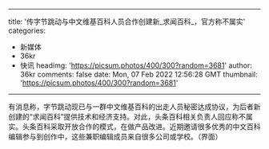 
---
title: '传字节跳动与中文维基百科人员合作创建新_求闻百科_，官方称不属实'
categories: 
 - 新媒体
 - 36kr
 - 快讯
headimg: 'https://picsum.photos/400/300?random=3681'
author: 36kr
comments: false
date: Mon, 07 Feb 2022 12:56:28 GMT
thumbnail: 'https://picsum.photos/400/300?random=3681'
---

<div>   
有消息称，字节跳动现已与一群中文维基百科的出走人员秘密达成协议，为后者新创建的“求闻百科”提供技术和经济支持。对此，头条百科相关负责人回应称不属实。头条百科采取开放合作的模式，在做产品改进。近期邀请很多优秀的中文百科编辑参与到创作中，这些兼职编辑成员来自很多公司或学校。（界面）  
</div>
            